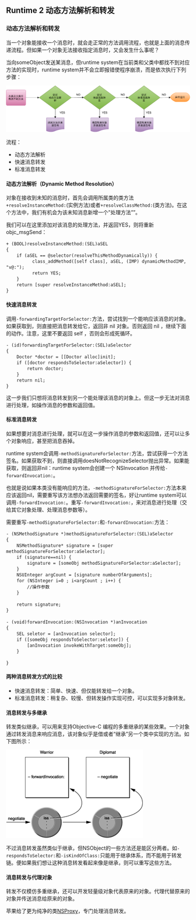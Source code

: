 ## Runtime 2 动态方法解析和转发

### 动态方法解析和转发

当一个对象能接收一个消息时，就会走正常的方法调用流程，也就是上面的消息传递流程。但如果一个对象无法接收指定消息时，又会发生什么事呢？

当向someObject发送某消息，但runtime system在当前类和父类中都找不到对应方法的实现时，runtime system并不会立即报错使程序崩溃，而是依次执行下列步骤：

![Message forwarding2](../images/runtime/message_forwarding_1.png)

流程：

- 动态方法解析
- 快速消息转发
- 标准消息转发
    
#### 动态方法解析（Dynamic Method Resolution）   

对象在接收到未知的消息时，首先会调用所属类的类方法`+resolveInstanceMethod:`(实例方法)或者`+resolveClassMethod:`(类方法)。在这个方法中，我们有机会为该未知消息新增一个”处理方法””。

我们可以在这里添加对该消息的处理方法，并返回YES，则将重新objc_msgSend：

```
+ (BOOL)resolveInstanceMethod:(SEL)aSEL  
{  
    if (aSEL == @selector(resolveThisMethodDynamically)) {  
          class_addMethod([self class], aSEL, (IMP) dynamicMethodIMP, "v@:");  
          return YES;  
    }  
    return [super resolveInstanceMethod:aSEL];  
} 
```

#### 快速消息转发

调用`-forwardingTargetForSelector:`方法，尝试找到一个能响应该消息的对象。如果获取到，则直接把消息转发给它，返回非 nil 对象。否则返回 nil ，继续下面的动作。注意，这里不要返回 self ，否则会形成死循环。

```
- (id)forwardingTargetForSelector:(SEL)aSelector  
{  
    Doctor *doctor = [[Doctor alloc]init];  
    if ([doctor respondsToSelector:aSelector]) {  
        return doctor;  
    }  
    return nil;  
} 
```

这一步我们只想将消息转发到另一个能处理该消息的对象上。但这一步无法对消息进行处理，如操作消息的参数和返回值。

#### 标准消息转发

如果想要对消息进行处理，就可以在这一步操作消息的参数和返回值，还可以让多个对象响应，甚至把消息吞掉。

runtime system会调用`-methodSignatureForSelector:`方法，尝试获得一个方法签名。如果获取不到，则直接调用doesNotRecognizeSelector抛出异常。如果能获取，则返回非nil：runtime system会创建一个 NSlnvocation 并传给`-forwardInvocation:`。

也就是说如果本类没有能响应的方法，`-methodSignatureForSelector:`方法本来应该返回nil，需要重写该方法想办法返回需要的签名，好让runtime system可以调用`-forwardInvocation:`。重写`-forwardInvocation:`，来对消息进行处理（交给其它对象处理、处理消息参数等）。

需要重写`-methodSignatureForSelector:`和`-forwardInvocation:`方法：

```
- (NSMethodSignature *)methodSignatureForSelector:(SEL)aSelector  
{  
    NSMethodSignature* signature = [super methodSignatureForSelector:aSelector];  
    if (signature==nil) {  
        signature = [someObj methodSignatureForSelector:aSelector];  
    }  
    NSUInteger argCount = [signature numberOfArguments];  
    for (NSInteger i=0 ; i<argCount ; i++) {  
    	//操作参数
    }  
      
    return signature;  
}  
  
- (void)forwardInvocation:(NSInvocation *)anInvocation  
{  
    SEL seletor = [anInvocation selector];  
    if ([someObj respondsToSelector:seletor]) {  
        [anInvocation invokeWithTarget:someObj];  
    }  
      
}  
```

#### 两种消息转发方式的比较

- 快速消息转发：简单、快速、但仅能转发给一个对象。
- 标准消息转发：稍复杂、较慢、但转发操作实现可控，可以实现多对象转发。

#### 消息转发与多继承

转发类似继承，可以用来支持Objective-C 编程的多重继承的某些效果。一个对象通过转发消息来响应消息，该对象似乎是借或者“继承”另一个类中实现的方法。如下图所示：

![Message forwarding2](../images/runtime/message_forwarding_2.gif)

不过消息转发虽然类似于继承，但NSObject的一些方法还是能区分两者。如`-respondsToSelector:`和`-isKindOfClass:`只能用于继承体系，而不能用于转发链。便如果我们想让这种消息转发看起来像是继承，则可以重写这些方法。

#### 消息转发与代理对象

转发不仅模仿多重继承，还可以开发轻量级对象代表原来的对象。代理代替原来的对象并传送消息给原来的对象。

苹果给了更为纯净的类[NSProxy](https://github.com/liuyanhongwl/ios_common/blob/master/files/NSProxy.md)，专门处理消息转发。
